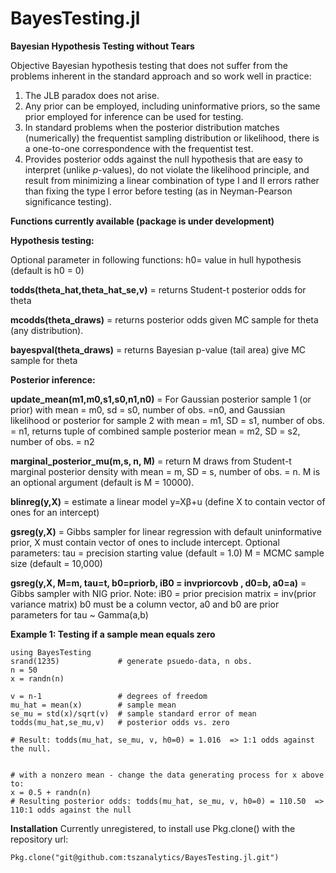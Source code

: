 # BayesTesting.jl
**Bayesian Hypothesis Testing without Tears**

Objective Bayesian hypothesis testing that does not suffer from the problems inherent in the standard approach and so work well in practice:
1.	The JLB paradox does not arise.
2.	Any prior can be employed, including uninformative priors, so the same prior employed for inference can be used for testing.
3.	In standard problems when the posterior distribution matches (numerically) the frequentist sampling distribution or likelihood, there is a one-to-one correspondence with the frequentist test.
4.	Provides posterior odds against the null hypothesis that are easy to interpret (unlike *p*-values), do not violate the likelihood principle, and result from minimizing a linear combination of type I and II errors rather than fixing the type I error before testing (as in Neyman-Pearson significance testing).

**Functions currently available (package is under development)**

**Hypothesis testing:**

Optional parameter in following functions: h0= value in hull hypothesis (default is h0 = 0)

**todds(theta_hat,theta_hat_se,v)** = returns Student-t posterior odds for theta

**mcodds(theta_draws)** = returns posterior odds given MC sample for theta (any distribution).

**bayespval(theta_draws)** = returns Bayesian p-value (tail area) give MC sample for theta

**Posterior inference:**

**update_mean(m1,m0,s1,s0,n1,n0)** = For Gaussian posterior sample 1 (or prior) with mean = m0, sd = s0, number of obs. =n0, and Gaussian likelihood or posterior for sample 2 with mean = m1, SD = s1, number of obs. = n1, returns tuple of combined sample posterior mean = m2, SD = s2, number of obs. = n2

**marginal_posterior_mu(m,s, n, M)** = return M draws from Student-t marginal posterior density with mean = m, SD = s, number of obs. = n.  M is an optional argument (default is M = 10000).

**blinreg(y,X)** = estimate a linear model y=Xβ+u (define X to contain vector of ones for an intercept)

**gsreg(y,X)** = Gibbs sampler for linear regression with default uninformative prior, X must contain 
	vector of ones to include intercept.
                Optional parameters:
                tau = precision starting value (default = 1.0)
                M = MCMC sample size (default = 10,000)

**gsreg(y,X, M=m, tau=t, b0=priorb, iB0 = invpriorcovb , d0=b, a0=a)** = Gibbs sampler with NIG prior.
          Note: iB0 = prior precision matrix = inv(prior variance matrix)
                b0 must be a column vector, 
                a0 and b0 are prior parameters for tau ~ Gamma(a,b)


**Example 1: Testing if a sample mean equals zero**

```
using BayesTesting
srand(1235)             # generate psuedo-data, n obs.
n = 50
x = randn(n)

v = n-1                 # degrees of freedom
mu_hat = mean(x)        # sample mean
se_mu = std(x)/sqrt(v)  # sample standard error of mean
todds(mu_hat,se_mu,v)   # posterior odds vs. zero

# Result: todds(mu_hat, se_mu, v, h0=0) = 1.016  => 1:1 odds against the null.


# with a nonzero mean - change the data generating process for x above to:
x = 0.5 + randn(n)
# Resulting posterior odds: todds(mu_hat, se_mu, v, h0=0) = 110.50  => 110:1 odds against the null
```

**Installation**
Currently unregistered, to install use Pkg.clone() with the repository url:

`Pkg.clone("git@github.com:tszanalytics/BayesTesting.jl.git")`


